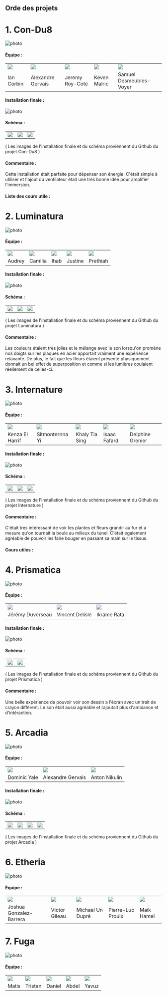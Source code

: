 ## Orde des projets

# 1. Con-Du8

![photo](media/titre_c0ndu8.png)

#### Équipe : 
<table align="center">
<tr>
<td><img src="https://github.com/del-phine8/H25_V11_inspirations_GAGNON/blob/main/projet_finissant/media/ian_corbin.webp"></td>
<td><img src="https://github.com/del-phine8/H25_V11_inspirations_GAGNON/blob/main/projet_finissant/media/alexandre_gervais.webp"></td>
<td><img src="https://github.com/del-phine8/H25_V11_inspirations_GAGNON/blob/main/projet_finissant/media/jeremy_roy-cote.webp"></td>
<td><img src="https://github.com/del-phine8/H25_V11_inspirations_GAGNON/blob/main/projet_finissant/media/keven_malric.webp"></td>
<td><img src="https://github.com/del-phine8/H25_V11_inspirations_GAGNON/blob/main/projet_finissant/media/samuel_desmeules-voyer.webp"></td>
</tr>
<tr>
<td>Ian Corbin</td>
<td>Alexandre Gervais</td>
<td>Jeremy Roy-Coté</td>
<td>Keven Malric</td>
<td>Samuel Desmeubles-Voyer</td>
</tr>
</table>

#### Installation finale :

![photo](media/installation_con_du8.webp)

#### Schéma :

<table align="center">
<tr>
<td><img src="https://github.com/del-phine8/H25_V11_inspirations_GAGNON/blob/main/projet_finissant/media/sceranimage_01_cond.jpg"></td>
<td><img src="https://github.com/del-phine8/H25_V11_inspirations_GAGNON/blob/main/projet_finissant/media/sceranimage_02_cond.jpg"></td>
<td><img src="https://github.com/del-phine8/H25_V11_inspirations_GAGNON/blob/main/projet_finissant/media/plantation_cond.webp"></td>
</tr>
</table>

( Les images de l'installation finale et du schéma proviennent du Github du projet Con-Du8 )

#### Commentaire :

Cette installation était parfaite pour dépenser son énergie. C'était simple à utiliser et l'ajout du ventilateur était une très bonne idée pour amplifier l'immersion.

#### Liste des cours utile :


# 2. Luminatura

![photo](media/luminatura_titre.png)

#### Équipe :
<table align="center">
<tr>
<td><img src="https://github.com/del-phine8/H25_V11_inspirations_GAGNON/blob/main/projet_finissant/media/audrey.jpg"></td>
<td><img src="https://github.com/del-phine8/H25_V11_inspirations_GAGNON/blob/main/projet_finissant/media/camilia.jpg"></td>
<td><img src="https://github.com/del-phine8/H25_V11_inspirations_GAGNON/blob/main/projet_finissant/media/ihab.jpg"></td>
<td><img src="https://github.com/del-phine8/H25_V11_inspirations_GAGNON/blob/main/projet_finissant/media/justine.jpg"></td>
<td><img src="https://github.com/del-phine8/H25_V11_inspirations_GAGNON/blob/main/projet_finissant/media/prethiah.jpg"></td>
</tr>
<tr>
<td>Audrey</td>
<td>Camilia</td>
<td>Ihab</td>
<td>Justine</td>
<td>Prethiah</td>
</tr>
</table>

#### Installation finale :

![photo](media/installation_lumi.jpeg)

#### Schéma :

<table align="center">
<tr>
<td><img src="https://github.com/del-phine8/H25_V11_inspirations_GAGNON/blob/main/projet_finissant/media/searimage3_lumi.jpg"></td>
<td><img src="https://github.com/del-phine8/H25_V11_inspirations_GAGNON/blob/main/projet_finissant/media/scearimage_lumi.jpg"></td>
<td><img src="https://github.com/del-phine8/H25_V11_inspirations_GAGNON/blob/main/projet_finissant/media/scearimage2_lumi.jpg"></td>
</tr>
</table>

( Les images de l'installation finale et du schéma proviennent du Github du projet Luminatura )

#### Commentaire :

Les couleurs étaient très jolies et le mélange avec le son lorsqu'on promène nos doigts sur les plaques en acier apportait vraiment une expérience relaxante. De plus, le fait que les fleurs étaient présente physiquement donnait un bel effet de superposition et comme si les lumières coulaient réellement de celles-ci.


# 3. Internature

![photo](media/thumbnail.jpg)

#### Équipe :

<table align="center">
<tr>
<td><img src="https://github.com/del-phine8/H25_V11_inspirations_GAGNON/blob/main/projet_finissant/media/photo_kenza_400x400.png"></td>
<td><img src="https://github.com/del-phine8/H25_V11_inspirations_GAGNON/blob/main/projet_finissant/media/sit_ver_mauve.jpg"></td>
<td><img src="https://github.com/del-phine8/H25_V11_inspirations_GAGNON/blob/main/projet_finissant/media/khalytia_sing.jpg"></td>
<td><img src="https://github.com/del-phine8/H25_V11_inspirations_GAGNON/blob/main/projet_finissant/media/isaac_fafard.jpg"></td>
<td><img src="https://github.com/del-phine8/H25_V11_inspirations_GAGNON/blob/main/projet_finissant/media/delphine-img-profil.jpg"></td>
</tr>
<tr>
<td>Kenza El Harrif</td>
<td>Sitmonternna Yi</td>
<td>Khaly Tia Sing</td>
<td>Isaac Fafard</td>
<td>Delphine Grenier</td>
</tr>
</table>

#### Installation finale :

![photo](media/installation_finale_inter.jpg)

#### Schéma :

<table align="center">
<tr>
<td><img src="https://github.com/del-phine8/H25_V11_inspirations_GAGNON/blob/main/projet_finissant/media/maquette-02_inter.jpg"></td>
<td><img src="https://github.com/del-phine8/H25_V11_inspirations_GAGNON/blob/main/projet_finissant/media/maquette-03_inter.jpg"></td>
<td><img src="https://github.com/del-phine8/H25_V11_inspirations_GAGNON/blob/main/projet_finissant/media/maquette-06_inter.jpg"></td>
</tr>
</table>

( Les images de l'installation finale et du schéma proviennent du Github du projet Internature )

#### Commentaire :

C'était tres intéressant de voir les plantes et fleurs grandir au fur et a mesure qu'on tournait la boule au milieux du tunel. C'était également agréable de pouvoir les faire bouger en passant sa main sur le tissus.

#### Cours utiles :


# 4. Prismatica

![photo](media/prismatica_logo.png)

#### Équipe :

<table align="center">
<tr>
<td><img src="https://github.com/del-phine8/H25_V11_inspirations_GAGNON/blob/main/projet_finissant/media/jeremy_duverseau.jpg"></td>
<td><img src="https://github.com/del-phine8/H25_V11_inspirations_GAGNON/blob/main/projet_finissant/media/Vincent_delisle.jpg"></td>
<td><img src="https://github.com/del-phine8/H25_V11_inspirations_GAGNON/blob/main/projet_finissant/media/ikrame_rata.jpg"></td>
</tr>
<tr>
<td>Jérémy Duverseau</td>
<td>Vincent Delisle</td>
<td>Ikrame Rata</td>
</tr>
</table>

#### Installation finale :

![photo](media/installation_pris.jpg)


#### Schéma :

<table align="center">
<tr>
<td><img src="https://github.com/del-phine8/H25_V11_inspirations_GAGNON/blob/main/projet_finissant/media/storyboard.png"></td>
<td><img src="https://github.com/del-phine8/H25_V11_inspirations_GAGNON/blob/main/projet_finissant/media/maquette_4_pris.jpg"></td>
</tr>
</table>

( Les images de l'installation finale et du schéma proviennent du Github du projet Prismatica )

#### Commentaire :

Une belle expérience de pouvoir voir son dessin a l'écran avec un trait de crayon différent. Le son était aussi agréable et rajoutait plus d'ambiance et d'intéraction.

# 5. Arcadia

![photo](media/menu_principal.png)

#### Équipe :

<table align="center">
<tr>
<td><img src="https://github.com/del-phine8/H25_V11_inspirations_GAGNON/blob/main/projet_finissant/media/dominic_yale.jpg"></td>
<td><img src="https://github.com/del-phine8/H25_V11_inspirations_GAGNON/blob/main/projet_finissant/media/william_beauvais.jpg"></td>
<td><img src="https://github.com/del-phine8/H25_V11_inspirations_GAGNON/blob/main/projet_finissant/media/anton_nikulin.jfif"></td>
</tr>
<tr>
<td>Dominic Yale</td>
<td>Alexandre Gervais</td>
<td>Anton Nikulin</td>
</tr>
</table>

#### Installation finale :

![photo](media/cabinet_studio.jpg)

#### Schéma :

<table align="center">
<tr>
<td><img src="https://github.com/del-phine8/H25_V11_inspirations_GAGNON/blob/main/projet_finissant/media/schema_arcadia.jfif"></td>
<td><img src="https://github.com/del-phine8/H25_V11_inspirations_GAGNON/blob/main/projet_finissant/media/point1.png"></td>
<td><img src="https://github.com/del-phine8/H25_V11_inspirations_GAGNON/blob/main/projet_finissant/media/rubisdebut.png"></td>
<td><img src="https://github.com/del-phine8/H25_V11_inspirations_GAGNON/blob/main/projet_finissant/media/ennemi.png"></td>
</tr>
</table>

( Les images de l'installation finale et du schéma proviennent du Github du projet Arcadia )

# 6. Etheria

![photo](media/etheria_thumbnail.jpg)

#### Équipe :
<table align="center">
<tr>
<td><img src="https://github.com/del-phine8/H25_V11_inspirations_GAGNON/blob/main/projet_finissant/media/joshua_gonzalez-barrera.jpg"></td>
<td><img src="https://github.com/del-phine8/H25_V11_inspirations_GAGNON/blob/main/projet_finissant/media/victor_gileau.jpg"></td>
<td><img src="https://github.com/del-phine8/H25_V11_inspirations_GAGNON/blob/main/projet_finissant/media/michael_un_dupre.jpg"></td>
<td><img src="https://github.com/del-phine8/H25_V11_inspirations_GAGNON/blob/main/projet_finissant/media/pierre-luc_proulx.jpg"></td>
<td><img src="https://github.com/del-phine8/H25_V11_inspirations_GAGNON/blob/main/projet_finissant/media/maik_hamel.jpg"></td>
</tr>
<tr>
<td>Joshua Gonzalez-Barrera</td>
<td>Victor Gileau</td>
<td>Michael Un Dupré</td>
<td>Pierre-Luc Proulx</td>
<td>Maik Hamel</td>
</tr>
</table>



# 7. Fuga

![photo](media/fuga_thumbnail.jpg)

#### Équipe :

<table align="center">
<tr>
<td><img src="https://github.com/del-phine8/H25_V11_inspirations_GAGNON/blob/main/projet_finissant/media/matis.png"></td>
<td><img src="https://github.com/del-phine8/H25_V11_inspirations_GAGNON/blob/main/projet_finissant/media/tristan.png"></td>
<td><img src="https://github.com/del-phine8/H25_V11_inspirations_GAGNON/blob/main/projet_finissant/media/daniel.png"></td>
<td><img src="https://github.com/del-phine8/H25_V11_inspirations_GAGNON/blob/main/projet_finissant/media/abdel.png"></td>
<td><img src="https://github.com/del-phine8/H25_V11_inspirations_GAGNON/blob/main/projet_finissant/media/yavuz.png"></td>
</tr>
<tr>
<td>Matis</td>
<td>Tristan</td>
<td>Daniel</td>
<td>Abdel</td>
<td>Yavuz</td>
</tr>
</table>

